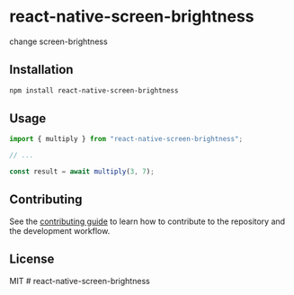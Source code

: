 # react-native-screen-brightness

change screen-brightness

## Installation

```sh
npm install react-native-screen-brightness
```

## Usage

```js
import { multiply } from "react-native-screen-brightness";

// ...

const result = await multiply(3, 7);
```

## Contributing

See the [contributing guide](CONTRIBUTING.md) to learn how to contribute to the repository and the development workflow.

## License

MIT
#   r e a c t - n a t i v e - s c r e e n - b r i g h t n e s s  
 